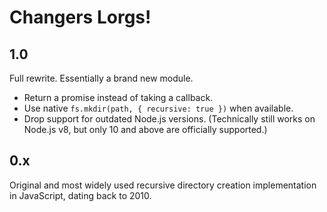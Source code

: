 Changers Lorgs!
===============

1.0
---

Full rewrite. Essentially a brand new module.

-   Return a promise instead of taking a callback.
-   Use native `fs.mkdir(path, { recursive: true })` when available.
-   Drop support for outdated Node.js versions. (Technically still works on Node.js v8, but only 10 and above are officially supported.)

0.x
---

Original and most widely used recursive directory creation implementation in JavaScript, dating back to 2010.

